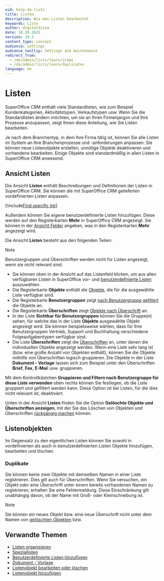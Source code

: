 ```yaml
---
uid: help-de-lists
title: Listen
description: Wie man Listen bearbeitet
keywords: Liste
author: digitaldiina
date: 10.29.2025
version: 10.5
content_type: concept
audience: settings
audience_tooltip: Settings and maintenance
redirect_from: 
  - /de/admin/lists/learn/items
  - /de/admin/lists/learn/duplicates
language: de
---
```


# Listen

SuperOffice CRM enthält viele Standardlisten, wie zum Beispiel Kundenkategorien, Aktivitätstypen, Verkaufstypen usw. Wenn Sie die Standardlisten ändern möchten, um sie an Ihren Firmenjargon und Ihre Prozesse anzupassen, zeigt Ihnen diese Anleitung, wie Sie Listen bearbeiten.

Je nach dem Branchentyp, in dem Ihre Firma tätig ist, können Sie alle Listen im System an Ihre Branchenprozesse und -anforderungen anpassen. Sie können neue Listenobjekte erstellen, unnötige Objekte deaktivieren und vorhandene bearbeiten. Einige Objekte sind standardmäßig in allen Listen in SuperOffice CRM anwesend.

## Ansicht Listen

Die Ansicht **Listen** enthält Beschreibungen und Definitionen der Listen in SuperOffice CRM. Sie können die mit SuperOffice CRM gelieferten vordefinierten Listen anpassen.

[!include[Find specific list](includes/tip-find-list.md)]

Außerdem können Sie eigene benutzerdefinierte Listen hinzufügen. Diese werden auf den Registerkarten **Mehr** in SuperOffice CRM angezeigt. Sie können in der [Ansicht Felder][10] angeben, was in den Registerkarten **Mehr** angezeigt wird.

Die Ansicht **Listen** besteht aus den folgenden Teilen:

> [!NOTE]
> Benutzergruppen und Überschriften werden nicht für Listen angezeigt, wenn sie nicht relevant sind.

* Sie können oben in der Ansicht auf das Listenfeld klicken, um aus allen verfügbaren Listen in SuperOffice vor- und [benutzerdefinierte Listen][5] auszuwählen.
* Die Registerkarte **Objekte** enthält die [Objekte](#items), die für die ausgewählte Liste verfügbar sind.
* Die Registerkarte **Benutzergruppen** zeigt [nach Benutzergruppe gefiltert][7] die Objekte an.
* Die Registerkarte **Überschriften** zeigt [Objekte nach Überschrift][1] an.
* In der Liste **Sichtbar für Benutzergruppen** können Sie die Gruppe(n) sehen, für welche das in der Liste **Objekte** ausgewählte Objekt angezeigt wird. Sie können beispielsweise wählen, dass für Ihre Benutzergruppen Vertrieb, Support und Buchhaltung verschiedene Folgeaufgabentypen verfügbar sind.
* Die Liste **Überschriften** zeigt die [Überschriften][1] an, unter denen die individuellen Objekte angezeigt werden. Wenn eine Liste sehr lang ist (bzw. eine große Anzahl von Objekten enthält), können Sie die Objekte mithilfe von Überschriften logisch gruppieren. Die Objekte in der Liste **Dokument - Vorlage** lassen sich zum Beispiel unter den Überschriften **Brief**, **Fax**, **E-Mai**l usw. gruppieren.

Mit dem Kontrollkästchen **Gruppieren und Filtern nach Benutzergruppe für diese Liste verwenden** oben rechts können Sie festlegen, ob die Liste gruppiert und gefiltert werden kann. Diese Option ist bei Listen, für die dies nicht relevant ist, deaktiviert.

Unten in der Ansicht **Listen** finden Sie die Option **Gelöschte Objekte und Überschriften anzeigen**, mit der Sie das Löschen von Objekten und Überschriften [rückgängig machen][9] können.

## <a id="items"></a>Listenobjekten

Im Gegensatz zu den eigentlichen Listen können Sie sowohl in vordefinierten als auch in benutzerdefinierten Listen Objekte hinzufügen, bearbeiten und löschen.

### Duplikate

Sie können keine zwei Objekte mit demselben Namen in einer Liste registrieren. Dies gilt auch für Überschriften. Wenn Sie versuchen, ein Objekt oder eine Überschrift unter einem bereits vorhandenen Namen zu registrieren, erhalten Sie eine Fehlermeldung. Diese Einschränkung gilt unabhängig davon, ob der Name mit Groß- oder Kleinschreibung ist.

> [!NOTE]
> Sie können ein neues Objekt bzw. eine neue Überschrift nicht unter dem Namen von [gelöschten Objekten][9] bzw.

## Verwandte Themen

* [Listen organisieren][3]
* [Speziallisten][4]
* [Benutzerdefinierte Listen hinzufügen][5]
* [Dokument - Vorlage][6]
* [Listenobjekt bearbeiten oder löschen][8]
* [Listenobjekt hinzufügen][11]

<!-- Referenced links -->
[1]: organize/headings.md
[3]: organize/index.md
[4]: specialized-lists.md
[5]: ../user-defined-lists.md
[6]: ../../../document/templates/learn/index.md
[7]: organize/user-group-filtering.md
[8]: ../update-items.md
[9]: organize/deleted-items-and-headings.md
[10]: ../../../custom-objects/admin/edit-udef-layout.md
[11]: adding-items.md

<!-- Referenced images -->
